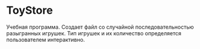 # ToyStore

Учебная программа. Создает файл со случайной последовательностью разыгранных игрушек. Тип игрушек и их количество определяется пользователем интерактивно.
